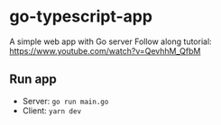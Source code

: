 # go-typescript-app

A simple web app with Go server
Follow along tutorial: https://www.youtube.com/watch?v=QevhhM_QfbM

## Run app
- Server: ``` go run main.go ```
- Client: ``` yarn dev ```

